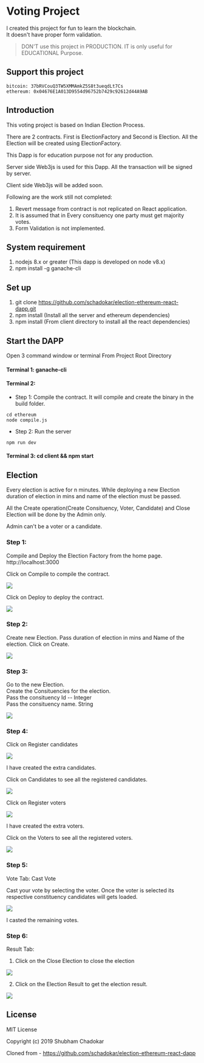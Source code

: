 # Voting Project

I created this project for fun to learn the blockchain.  
It doesn't have proper form validation.

> DON'T use this project in PRODUCTION. IT is only useful for EDUCATIONAL Purpose.

## Support this project

```
bitcoin: 37bRVCouQ3TW5XMMAmkZ5S8t3ueqdLt7Cs
ethereum: 0x04676E1A013D9554d96752b7429c92612d44A9AB
```

## Introduction

This voting project is based on Indian Election Process.

There are 2 contracts. First is ElectionFactory and Second is Election.
All the Election will be created using ElectionFactory.

This Dapp is for education purpose not for any production.

Server side Web3js is used for this Dapp.
All the transaction will be signed by server.

Client side Web3js will be added soon.

Following are the work still not completed:

1. Revert message from contract is not replicated on React application.
2. It is assumed that in Every consituency one party must get majority votes.
3. Form Validation is not implemented.

## System requirement

1. nodejs 8.x or greater (This dapp is developed on node v8.x)
2. npm install -g ganache-cli

## Set up

1. git clone https://github.com/schadokar/election-ethereum-react-dapp.git
2. npm install (Install all the server and ethereum dependencies)
3. npm install (From client directory to install all the react dependencies)

## Start the DAPP

Open 3 command window or terminal
From Project Root Directory

#### Terminal 1: ganache-cli

#### Terminal 2:

- Step 1: Compile the contract. It will compile and create the binary in the build folder.

```
cd ethereum
node compile.js
```

- Step 2: Run the server

```
npm run dev
```

#### Terminal 3: cd client && npm start

## Election

Every election is active for n minutes. While deploying a new Election duration of election in mins and name of the election must be passed.

All the Create operation(Create Consituency, Voter, Candidate) and Close Election will be done by the Admin only.

Admin can't be a voter or a candidate.

### Step 1:

Compile and Deploy the Election Factory from the home page. http://localhost:3000

Click on Compile to compile the contract.

<img src="./images/compile.PNG"></img>

Click on Deploy to deploy the contract.

<img src="./images/deploy.PNG"></img>

### Step 2:

Create new Election. Pass duration of election in mins and Name of the election.
Click on Create.

<img src="./images/create-election.PNG"></img>

### Step 3:

Go to the new Election.  
Create the Consituencies for the election.  
Pass the consituency Id -- Integer  
Pass the consituency name. String

<img src="./images/add-consituency.PNG"></img>

### Step 4:

Click on Register candidates

<img src="./images/register-candidate.PNG"> </img>

I have created the extra candidates.

Click on Candidates to see all the registered candidates.

<img src="./images/candidates.PNG"></img>

Click on Register voters

<img src="./images/register-voter.PNG"></img>

I have created the extra voters.

Click on the Voters to see all the registered voters.

<img src="./images/voters.PNG"></img>

### Step 5:

Vote Tab: Cast Vote

Cast your vote by selecting the voter. Once the voter is selected its respective constituency candidates will gets loaded.

<img src="./images/cast-vote.PNG"></img>

I casted the remaining votes.

### Step 6:

Result Tab:

1. Click on the Close Election to close the election

<img src="./images/close-election.PNG"></img>

2. Click on the Election Result to get the election result.

<img src="./images/voting-result.PNG"></img>

## License

MIT License

Copyright (c) 2019 Shubham Chadokar

Cloned from - https://github.com/schadokar/election-ethereum-react-dapp
